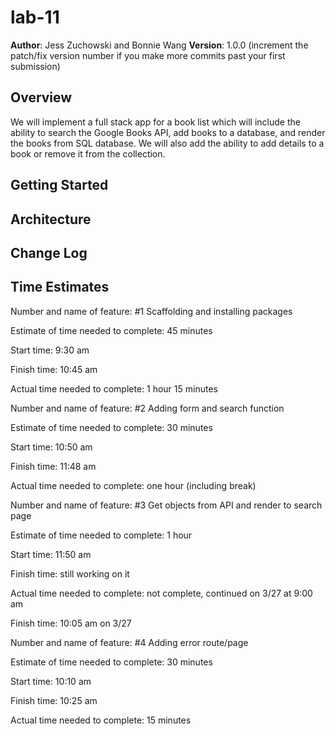 # lab-11

**Author**: Jess Zuchowski and Bonnie Wang
**Version**: 1.0.0 (increment the patch/fix version number if you make more commits past your first submission)

## Overview
We will implement a full stack app for a book list which will include the ability to search the Google Books API, add books to a database, and render the books from SQL database. We will also add the ability to add details to a book or remove it from the collection.

## Getting Started
<!-- What are the steps that a user must take in order to build this app on their own machine and get it running? -->

## Architecture
<!-- Provide a detailed description of the application design. What technologies (languages, libraries, etc) you're using, and any other relevant design information. -->

## Change Log
<!-- Use this area to document the iterative changes made to your application as each feature is successfully implemented. Use time stamps. Here's an examples:

01-01-2001 4:59pm - Application now has a fully-functional express server, with GET and POST routes for the book resource.

## Credits and Collaborations
<!-- Give credit (and a link) to other people or resources that helped you build this application.  -->

## Time Estimates

Number and name of feature: #1 Scaffolding and installing packages

Estimate of time needed to complete: 45 minutes

Start time: 9:30 am

Finish time: 10:45 am

Actual time needed to complete: 1 hour 15 minutes

Number and name of feature: #2 Adding form and search function

Estimate of time needed to complete: 30 minutes

Start time: 10:50 am

Finish time: 11:48 am

Actual time needed to complete:  one hour (including break)

Number and name of feature: #3 Get objects from API and render to search page

Estimate of time needed to complete: 1 hour

Start time: 11:50 am

Finish time: still working on it

Actual time needed to complete:  not complete, continued on 3/27 at 9:00 am

Finish time: 10:05 am on 3/27

Number and name of feature: #4 Adding error route/page

Estimate of time needed to complete: 30 minutes

Start time: 10:10 am

Finish time: 10:25 am

Actual time needed to complete:  15 minutes
